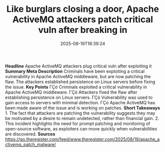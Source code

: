 ﻿---
title: "Like burglars closing a door, Apache ActiveMQ attackers patch critical vuln after breaking in"
date: "2025-08-19T18:39:24"
category: "Markets"
summary: ""
slug: "like burglars closing a door apache activemq attackers patch"
source_urls:
  - "https://go.theregister.com/feed/www.theregister.com/2025/08/19/apache_activemq_patch_malware/"
seo:
  title: "Like burglars closing a door, Apache ActiveMQ attackers patch critical vuln after breaking in | Hash n Hedge"
  description: ""
  keywords: ["news", "markets", "brief"]
---
**Headline** Apache ActiveMQ attackers plug critical vuln after exploiting it  **Summary Meta Description** Criminals have been exploiting a critical vulnerability in Apache ActiveMQ middleware, but are now patching the flaw. The attackers established persistence on Linux servers before fixing the issue.  **Key Points**  ΓÇó Criminals exploited a critical vulnerability in Apache ActiveMQ middleware. ΓÇó Attackers fixed the flaw after establishing persistence on Linux servers. ΓÇó Vulnerability was used to gain access to servers with minimal detection. ΓÇó Apache ActiveMQ has been made aware of the issue and is working on patches.  **Short Takeaways**  1. The fact that attackers are patching the vulnerability suggests they may be motivated by a desire to remain undetected, rather than financial gain. 2. This incident highlights the need for prompt patching and monitoring of open-source software, as exploiters can move quickly when vulnerabilities are discovered.  **Sources** https://go.theregister.com/feed/www.theregister.com/2025/08/19/apache_activemq_patch_malware/ 
